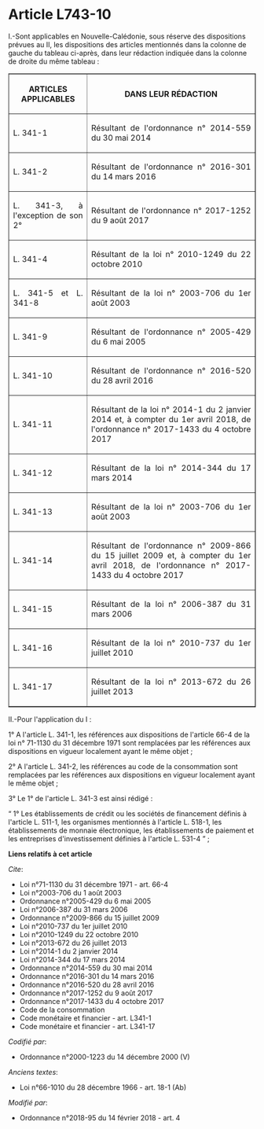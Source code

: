 # Article L743-10

I.-Sont applicables en Nouvelle-Calédonie, sous réserve des dispositions prévues au II, les dispositions des articles
mentionnés dans la colonne de gauche du tableau ci-après, dans leur rédaction indiquée dans la colonne de droite du même
tableau : 

<table border="1">
  <tbody>
    <tr>
      <th>

ARTICLES APPLICABLES </th>
      <th>

DANS LEUR RÉDACTION </th>
    </tr>
    <tr>
      <td align="justify">

L. 341-1 
</td>
      <td align="justify">

Résultant de l'ordonnance n° 2014-559 du 30 mai 2014 
</td>
    </tr>
    <tr>
      <td align="justify">

L. 341-2 </td>
      <td align="justify">

Résultant de l'ordonnance n° 2016-301 du 14 mars 2016 
</td>
    </tr>
    <tr>
      <td align="justify">

L. 341-3, à l'exception de son 2° </td>
      <td align="justify">

Résultant de l'ordonnance n° 2017-1252 du 9 août 2017 
</td>
    </tr>
    <tr>
      <td align="justify">

L. 341-4 </td>
      <td align="justify">

Résultant de la loi n° 2010-1249 du 22 octobre 2010 
</td>
    </tr>
    <tr>
      <td align="justify">

L. 341-5 et L. 341-8 </td>
      <td align="justify">

Résultant de la loi n° 2003-706 du 1er août 2003 
</td>
    </tr>
    <tr>
      <td align="justify">

L. 341-9 </td>
      <td align="justify">

Résultant de l'ordonnance n° 2005-429 du 6 mai 2005 
</td>
    </tr>
    <tr>
      <td align="justify">

L. 341-10 </td>
      <td align="justify">

Résultant de l'ordonnance n° 2016-520 du 28 avril 2016 
</td>
    </tr>
    <tr>
      <td align="justify">

L. 341-11 </td>
      <td align="justify">

Résultant de la loi n° 2014-1 du 2 janvier 2014 et, à compter du 1er avril 2018, de l'ordonnance n° 2017-1433 du 4 octobre
2017 
</td>
    </tr>
    <tr>
      <td align="justify">

L. 341-12 </td>
      <td align="justify">

Résultant de la loi n° 2014-344 du 17 mars 2014 
</td>
    </tr>
    <tr>
      <td align="justify">

L. 341-13 </td>
      <td align="justify">

Résultant de la loi n° 2003-706 du 1er août 2003 </td>
    </tr>
    <tr>
      <td align="justify">

L. 341-14 </td>
      <td align="justify">

Résultant de l'ordonnance n° 2009-866 du 15 juillet 2009 et, à compter du 1er avril 2018, de l'ordonnance n° 2017-1433 du 4
octobre 2017 </td>
    </tr>
    <tr>
      <td align="justify">

L. 341-15 </td>
      <td align="justify">

Résultant de la loi n° 2006-387 du 31 mars 2006 
</td>
    </tr>
    <tr>
      <td align="justify">

L. 341-16 </td>
      <td align="justify">

Résultant de la loi n° 2010-737 du 1er juillet 2010 
</td>
    </tr>
    <tr>
      <td align="justify">

L. 341-17
</td>
      <td align="justify">

Résultant de la loi n° 2013-672 du 26 juillet 2013 
</td>
    </tr>
  </tbody>
</table>

II.-Pour l'application du I : 

1° A l'article L. 341-1, les références aux dispositions de l'article 66-4 de la loi n° 71-1130 du 31 décembre 1971 sont
remplacées par les références aux dispositions en vigueur localement ayant le même objet ; 

2° A l'article L. 341-2, les références au code de la consommation sont remplacées par les références aux dispositions en
vigueur localement ayant le même objet ; 

3° Le 1° de l'article L. 341-3 est ainsi rédigé : 

“ 1° Les établissements de crédit ou les sociétés de financement définis à l'article L. 511-1, les organismes mentionnés à
l'article L. 518-1, les établissements de monnaie électronique, les établissements de paiement et les entreprises
d'investissement définies à l'article L. 531-4 ” ;

**Liens relatifs à cet article**

_Cite_:

  - Loi n°71-1130 du 31 décembre 1971 - art. 66-4
  - Loi n°2003-706 du 1 août 2003
  - Ordonnance n°2005-429 du 6 mai 2005
  - Loi n°2006-387 du 31 mars 2006
  - Ordonnance n°2009-866 du 15 juillet 2009
  - Loi n°2010-737 du 1er juillet 2010
  - Loi n°2010-1249 du 22 octobre 2010
  - Loi n°2013-672 du 26 juillet 2013
  - Loi n°2014-1 du 2 janvier 2014
  - Loi n°2014-344 du 17 mars 2014
  - Ordonnance n°2014-559 du 30 mai 2014
  - Ordonnance n°2016-301 du 14 mars 2016
  - Ordonnance n°2016-520 du 28 avril 2016
  - Ordonnance n°2017-1252 du 9 août 2017
  - Ordonnance n°2017-1433 du 4 octobre 2017
  - Code de la consommation
  - Code monétaire et financier - art. L341-1
  - Code monétaire et financier - art. L341-17

_Codifié par_:

  - Ordonnance n°2000-1223 du 14 décembre 2000 (V)

_Anciens textes_:

  - Loi n°66-1010 du 28 décembre 1966 - art. 18-1 (Ab)

_Modifié par_:

  - Ordonnance n°2018-95 du 14 février 2018 - art. 4

